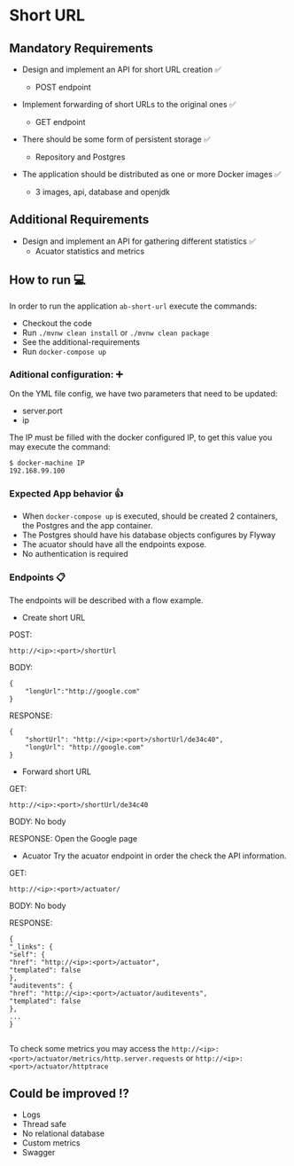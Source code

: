 # Short URL

## Mandatory Requirements

* Design and implement an API for short URL creation :white_check_mark:
  * POST endpoint

* Implement forwarding of short URLs to the original ones :white_check_mark:
  * GET endpoint

* There should be some form of persistent storage :white_check_mark:
  * Repository and Postgres

* The application should be distributed as one or more Docker images :white_check_mark:
  * 3 images, api, database and openjdk

## Additional Requirements

* Design and implement an API for gathering different statistics :white_check_mark:
  * Acuator statistics and metrics

## How to run :computer:

In order to run the application `ab-short-url` execute the commands:
* Checkout the code
* Run `./mvnw clean install` or `./mvnw clean package`
* See the additional-requirements
* Run `docker-compose up`

### Aditional configuration: :heavy_plus_sign:

On the YML file config, we have two parameters that need to be updated:
* server.port
* ip

The IP must be filled with the docker configured IP, to get this value you may execute the command:
```
$ docker-machine IP
192.168.99.100
```

### Expected App behavior :+1:
* When `docker-compose up` is executed, should be created 2 containers, the Postgres and the app container.
* The Postgres should have his  database objects configures by Flyway
* The acuator should have all the endpoints expose.
* No authentication is required

### Endpoints :clipboard:
The endpoints will be described with a flow example.

* Create short URL

POST:

```http://<ip>:<port>/shortUrl```

BODY:
```
{
	"longUrl":"http://google.com"
}
```
RESPONSE:
```
{
    "shortUrl": "http://<ip>:<port>/shortUrl/de34c40",
    "longUrl": "http://google.com"
}
```

* Forward short URL

GET:

```
http://<ip>:<port>/shortUrl/de34c40
```
BODY: No body

RESPONSE: Open the Google page

* Acuator
Try the acuator endpoint in order the check the API information. 

GET:

`http://<ip>:<port>/actuator/`

BODY: No body

RESPONSE:
```
{
"_links": {
"self": {
"href": "http://<ip>:<port>/actuator",
"templated": false
},
"auditevents": {
"href": "http://<ip>:<port>/actuator/auditevents",
"templated": false
},
...
}


```
To check some metrics you may access the `http://<ip>:<port>/actuator/metrics/http.server.requests` or `http://<ip>:<port>/actuator/httptrace`


## Could be improved :interrobang:
* Logs
* Thread safe
* No relational database
* Custom metrics
* Swagger

